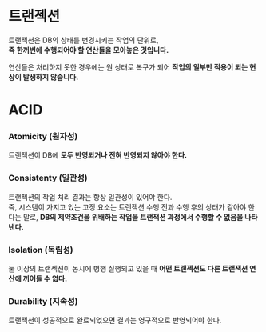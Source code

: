 # 트랜젝션
트랜젝션은 DB의 상태를 변경시키는 작업의 단위로,
<br>**즉 한꺼번에 수행되어야 할 연산들을 모아놓은 것입니다.**

연산들은 처리하지 못한 경우에는 원 상태로 복구가 되어 **작업의 일부만 적용이 되는 현상이 발생하지 않습니다.**
# ACID
### Atomicity (원자성)
트랜젝션이 DB에 **모두 반영되거나 전혀 반영되지 않아야 한다.**
### Consistenty (일관성)
트랜젝션의 작업 처리 결과는 항상 일관성이 있어야 한다.
<br>즉, 시스템이 가지고 있는 고정 요소는 트랜잭션 수행 전과 수행 후의 상태가 같아야 한다는 말로, **DB의 제약조건을 위배하는 작업을 트랜잭션 과정에서 수행할 수 없음을 나타낸다.**
### Isolation (독립성)
둘 이상의 트랜젝션이 동시에 병행 실행되고 있을 때 **어떤 트랜젝션도 다른 트랜잭션 연산에 끼어들 수 없다.**
### Durability (지속성)
트랜젝션이 성공적으로 완료되었으면 결과는 영구적으로 반영되어야 한다.